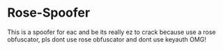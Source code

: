 # Rose-Spoofer
This is a spoofer for eac and be its really ez to crack because use a rose obfuscator, pls dont use rose obfuscator and dont use keyauth OMG!
